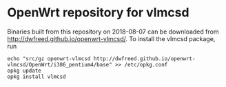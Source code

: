 OpenWrt repository for vlmcsd
========
Binaries built from this repository on 2018-08-07 can be downloaded from http://dwfreed.github.io/openwrt-vlmcsd/.
To install the vlmcsd package, run
```
echo "src/gz openwrt-vlmcsd http://dwfreed.github.io/openwrt-vlmcsd/OpenWrt/i386_pentium4/base" >> /etc/opkg.conf
opkg update
opkg install vlmcsd
```
